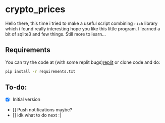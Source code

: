 # crypto_prices
Hello there, this time i tried to make a useful script combining `rich` library which i found really interesting
hope you like this little program. I learned a bit of sqlite3 and few things. Still more to learn...

## Requirements
You can try the code at (with some replit bugs)[replit](https://replit.com/@julimonsa0x/cryptoprices#crypto_prices.py)
or clone code and do:
``` bash
pip install -r requirements.txt
```

## To-do:
- [x] Initial version
- [] Push notifications maybe?
- [] idk what to do next :|